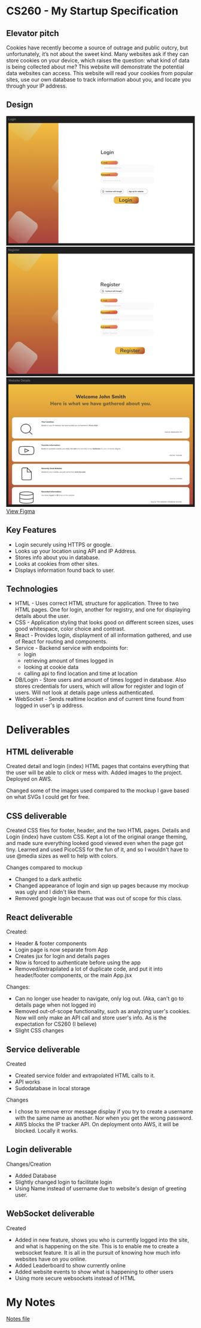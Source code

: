 # CS260 - My Startup Specification

## Elevator pitch
Cookies have recently become a source of outrage and public outcry, but unfortunately, it’s not about the sweet kind. Many websites ask if they can store cookies on your device, which raises the question: what kind of data is being collected about me? This website will demonstrate the potential data websites can access. This website will read your cookies from popular sites, use our own database to track information about you, and locate you through your IP address.

## Design
![Login](public/Login_Figma.png)
![Register](public/Register_Figma.png)
![Details](public/Details_Figma.png)
[View Figma](https://www.figma.com/design/dDcDPbFcEek6dWbKmcUnAh/Untitled?node-id=2-479&t=r9M2pkdplgVOkDiT-1)

## Key Features
- Login securely using HTTPS or google.
- Looks up your location using API and IP Address.
- Stores info about you in database.
- Looks at cookies from other sites.
- Displays information found back to user.

## Technologies
- HTML - Uses correct HTML structure for application. Three to two HTML pages. One for login, another for registry, and one for displaying details about the user. 
- CSS - Application styling that looks good on different screen sizes, uses good whitespace, color choice and contrast.
- React - Provides login, displayment of all information gathered, and use of React for routing and components.
- Service - Backend service with endpoints for:
    - login
    - retrieving amount of times logged in
    - looking at cookie data
    - calling api to find location and time at location
- DB/Login - Store users and amount of times logged in database. Also stores credentials for users, which will allow for register and login of users. Will not look at details page unless authenticated.
- WebSocket - Sends realtime location and of current time found from logged in user's ip address.

# Deliverables 
## HTML deliverable
Created detail and login (index) HTML pages that contains everything that the user will be able to click or mess with.
Added images to the project. Deployed on AWS.

Changed some of the images used compared to the mockup I gave based on what SVGs I could get for free.

## CSS deliverable
Created CSS files for footer, header, and the two HTML pages. Details and Login (index) have custom CSS. Kept a lot of the original orange theming, and made sure everything looked good viewed even when the page got tiny. Learned and used PicoCSS for the fun of it, and so I wouldn't have to use @media sizes as well to help with colors.

Changes compared to mockup
- Changed to a dark asthetic
- Changed appearance of login and sign up pages because my mockup was ugly and I didn't like them.
- Removed google login because that was out of scope for this class.

## React deliverable
Created:
- Header & footer components
- Login page is now separate from App
- Creates jsx for login and details pages
- Now is forced to authenticate before using the app
- Removed/extrapilated a lot of duplicate code, and put it into header/footer components, or the main App.jsx

Changes:
- Can no longer use header to navigate, only log out. (Aka, can't go to details page when not logged in)
- Removed out-of-scope functionality, such as analyzing user's cookies. Now will only make an API call and store user's info. As is the expectation for CS260 (I believe)
- Slight CSS changes

## Service deliverable
Created
- Created service folder and extrapolated HTML calls to it.
- API works
- Sudodatabase in local storage

Changes
- I chose to remove error message display if you try to create a username with the same name as another. Nor when you get the wrong password.
- AWS blocks the IP tracker API. On deployment onto AWS, it will be blocked. Locally it works.

## Login deliverable
Changes/Creation
- Added Database
- Slightly changed login to facilitate login
- Using Name instead of username due to website's design of greeting user.

## WebSocket deliverable
Created
- Added in new feature, shows you who is currently logged into the site, and what is happening on the site. This is to enable me to create a websocket feature. It is all in the pursuit of knowing how much info websites have on you online.
- Added Leaderboard to show currently online
- Added website events to show what is happening to other users
- Using more secure websockets instead of HTML

# My Notes
[Notes file](public/notes.md)